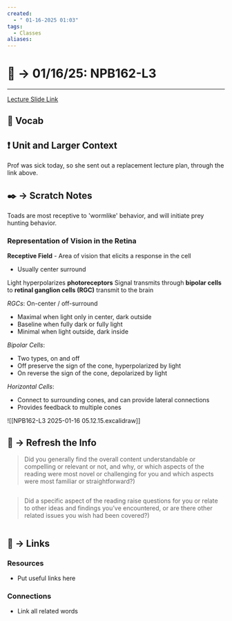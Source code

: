 ```yaml
---
created:
  - " 01-16-2025 01:03"
tags:
  - Classes
aliases:
---
```


# 📗 ->  01/16/25: NPB162-L3
---
[Lecture Slide Link](https://canvas.ucdavis.edu/courses/948282/pages/lecture-3-working-around-natalias-sinus-infection)

## 🎤 Vocab



## ❗ Unit and Larger Context
Prof was sick today, so she sent out a replacement lecture plan, through the link above.




## ✒️ -> Scratch Notes
Toads are most receptive to 'wormlike' behavior, and will initiate prey hunting behavior. 

### Representation of Vision in the Retina
**Receptive Field** - Area of vision that elicits a response in the cell
- Usually center surround

Light hyperpolarizes **photoreceptors**
Signal transmits through **bipolar cells** to **retinal ganglion cells (RGC)** transmit to the brain

*RGCs*: On-center / off-surround
- Maximal when light only in center, dark outside
- Baseline when fully dark or fully light
- Minimal when light outside, dark inside

*Bipolar Cells*:
- Two types, on and off
- Off preserve the sign of the cone, hyperpolarized by light
- On reverse the sign of the cone, depolarized by light

*Horizontal Cells*:
- Connect to surrounding cones, and can provide lateral connections
- Provides feedback to multiple cones


![[NPB162-L3 2025-01-16 05.12.15.excalidraw]]

## 🧪 -> Refresh the Info
> Did you generally find the overall content understandable or compelling or relevant or not, and why, or which aspects of the reading were most novel or challenging for you and which aspects were most familiar or straightforward?)  
```

```

> Did a specific aspect of the reading raise questions for you or relate to other ideas and findings you’ve encountered, or are there other related issues you wish had been covered?)
```

```




## 🔗 -> Links
### Resources
- Put useful links here


### Connections
- Link all related words
